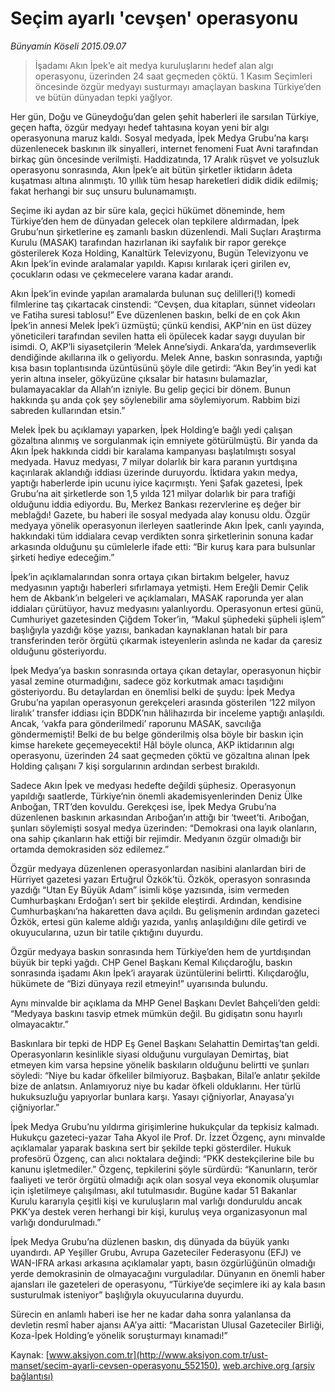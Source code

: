 # Seçim ayarlı 'cevşen' operasyonu

*Bünyamin Köseli 2015.09.07*

<div class="pNewsDetailMainContent" itemprop="articleBody">
 <blockquote>
  <p>
   İşadamı Akın İpek’e ait medya kuruluşlarını hedef alan algı operasyonu, üzerinden 24 saat geçmeden çöktü. 1 Kasım Seçimleri öncesinde özgür medyayı susturmayı amaçlayan baskına Türkiye’den ve bütün dünyadan tepki yağIyor.
  </p>
 </blockquote>
 <p>
  Her gün, Doğu ve Güneydoğu’dan gelen şehit haberleri ile sarsılan Türkiye, geçen hafta, özgür medyayı hedef tahtasına koyan yeni bir algı operasyonuna maruz kaldı. Sosyal medyada, İpek Medya Grubu’na karşı düzenlenecek baskının ilk sinyalleri, internet fenomeni Fuat Avni tarafından birkaç gün öncesinde verilmişti. Haddizatında, 17 Aralık rüşvet ve yolsuzluk operasyonu sonrasında, Akın İpek’e ait bütün şirketler iktidarın âdeta kuşatması altına alınmıştı. 10 yıllık tüm hesap hareketleri didik didik edilmiş; fakat herhangi bir suç unsuru bulunamamıştı.
 </p>
 <p>
  Seçime iki aydan az bir süre kala, geçici hükümet döneminde, hem Türkiye’den hem de dünyadan gelecek olan tepkilere aldırmadan, İpek Grubu’nun şirketlerine eş zamanlı baskın düzenlendi. Mali Suçları Araştırma Kurulu (MASAK) tarafından hazırlanan iki sayfalık bir rapor gerekçe gösterilerek Koza Holding, Kanaltürk Televizyonu, Bugün Televizyonu ve Akın İpek’in evinde aralamalar yapıldı. Kapısı kırılarak içeri girilen ev, çocukların odası ve çekmecelere varana kadar arandı.
 </p>
 <p>
  Akın İpek’in evinde yapılan aramalarda bulunan suç delilleri(!) komedi filmlerine taş çıkartacak cinstendi: “Cevşen, dua kitapları, sünnet videoları ve Fatiha suresi tablosu!” Eve düzenlenen baskın, belki de en çok Akın İpek’in annesi Melek İpek’i üzmüştü; çünkü kendisi, AKP’nin en üst düzey yöneticileri tarafından sevilen hatta eli öpülecek kadar saygı duyulan bir isimdi. O, AKP’li siyasetçilerin ‘Melek Anne’siydi. Ankara’da, yardımseverlik dendiğinde akıllarına ilk o geliyordu. Melek Anne, baskın sonrasında, yaptığı kısa basın toplantısında üzüntüsünü şöyle dile getirdi: “Akın Bey’in yedi kat yerin altına inseler, gökyüzüne çıksalar bir hatasını bulamazlar, bulamayacaklar da Allah’ın izniyle. Bu gelip geçici bir dönem. Bunun hakkında şu anda çok şey söylenebilir ama söylemiyorum. Rabbim bizi sabreden kullarından etsin.”
 </p>
 <p>
  Melek İpek bu açıklamayı yaparken, İpek Holding’e bağlı yedi çalışan gözaltına alınmış ve sorgulanmak için emniyete götürülmüştü. Bir yanda da Akın İpek hakkında ciddi bir karalama kampanyası başlatılmıştı sosyal medyada. Havuz medyası, 7 milyar dolarlık bir kara paranın yurtdışına kaçırılarak aklandığı iddiası üzerinde duruyordu. İktidara yakın medya, yaptığı haberlerde ipin ucunu iyice kaçırmıştı. Yeni Şafak gazetesi, İpek Grubu’na ait şirketlerde son 1,5 yılda 121 milyar dolarlık bir para trafiği olduğunu iddia ediyordu. Bu, Merkez Bankası rezervlerine eş değer bir meblağdı! Gazete, bu haberi ile sosyal medyada alay konusu oldu. Özgür medyaya yönelik operasyonun ilerleyen saatlerinde Akın İpek, canlı yayında, hakkındaki tüm iddialara cevap verdikten sonra şirketlerinin sonuna kadar arkasında olduğunu şu cümlelerle ifade etti: “Bir kuruş kara para bulsunlar şirketi hediye edeceğim.”
 </p>
 <p>
  İpek’in açıklamalarından sonra ortaya çıkan birtakım belgeler, havuz medyasının yaptığı haberleri sıfırlamaya yetmişti. Hem Ereğli Demir Çelik hem de Akbank’ın belgeleri ve açıklamaları, MASAK raporunda yer alan iddiaları çürütüyor, havuz medyasını yalanlıyordu. Operasyonun ertesi günü, Cumhuriyet gazetesinden Çiğdem Toker’in, “Makul şüphedeki şüpheli işlem” başlığıyla yazdığı köşe yazısı, bankadan kaynaklanan hatalı bir para transferinden terör örgütü çıkarmak isteyenlerin aslında ne kadar da çaresiz olduğunu gösteriyordu.
 </p>
 <p>
  İpek Medya’ya baskın sonrasında ortaya çıkan detaylar, operasyonun hiçbir yasal zemine oturmadığını, sadece göz korkutmak amacı taşıdığını gösteriyordu. Bu detaylardan en önemlisi belki de şuydu: İpek Medya Grubu’na yapılan operasyonun gerekçeleri arasında gösterilen ‘122 milyon liralık’ transfer iddiası için BDDK’nın hâlihazırda bir inceleme yaptığı anlaşıldı. Ancak, ‘vakfa para gönderilmedi’ raporunu MASAK, savcılığa göndermemişti! Belki de bu belge gönderilmiş olsa böyle bir baskın için kimse harekete geçemeyecekti! Hâl böyle olunca, AKP iktidarının algı operasyonu, üzerinden 24 saat geçmeden çöktü ve gözaltına alınan İpek Holding çalışanı 7 kişi sorgularının ardından serbest bırakıldı.
 </p>
 <p>
  Sadece Akın İpek ve medyası hedefte değildi şüphesiz. Operasyonun yapıldığı saatlerde, Türkiye’nin önemli akademisyenlerinden Deniz Ülke Arıboğan, TRT’den kovuldu. Gerekçesi ise, İpek Medya Grubu’na düzenlenen baskının arkasından Arıboğan’ın attığı bir ‘tweet’ti. Arıboğan, şunları söylemişti sosyal medya üzerinden: “Demokrasi ona layık olanların, ona sahip çıkanların hak ettiği bir rejimdir. Medyanın özgür olmadığı bir ortamda demokrasiden söz edilemez.”
 </p>
 <p>
  Özgür medyaya düzenlenen operasyonlardan nasibini alanlardan biri de Hürriyet gazetesi yazarı Ertuğrul Özkök’tü. Özkök, operasyon sonrasında yazdığı “Utan Ey Büyük Adam” isimli köşe yazısında, isim vermeden Cumhurbaşkanı Erdoğan’ı sert bir şekilde eleştirdi. Ardından, kendisine Cumhurbaşkanı’na hakaretten dava açıldı. Bu gelişmenin ardından gazeteci Özkök, ertesi gün kaleme aldığı yazıda, yanlış anlaşıldığını dile getirdi ve okuyucularına, uzun bir tatile çıktığını duyurdu.
 </p>
 <p>
  Özgür medyaya baskın sonrasında hem Türkiye’den hem de yurtdışından büyük bir tepki yağdı. CHP Genel Başkanı Kemal Kılıçdaroğlu, baskın sonrasında işadamı Akın İpek’i arayarak üzüntülerini belirtti. Kılıçdaroğlu, hükümete de “Bizi dünyaya rezil etmeyin!” uyarısında bulundu.
 </p>
 <p>
  Aynı minvalde bir açıklama da MHP Genel Başkanı Devlet Bahçeli’den geldi: “Medyaya baskını tasvip etmek mümkün değil. Bu gidişatın sonu hayırlı olmayacaktır.”
 </p>
 <p>
  Baskınlara bir tepki de HDP Eş Genel Başkanı Selahattin Demirtaş’tan geldi. Operasyonların kesinlikle siyasi olduğunu vurgulayan Demirtaş, biat etmeyen kim varsa hepsine yönelik baskıların olduğunu belirtti ve şunları söyledi: “Niye bu kadar öfkeliler bilmiyoruz. Başbakan, Bilal’e anlatır şekilde bize de anlatsın. Anlamıyoruz niye bu kadar öfkeli olduklarını. Her türlü hukuksuzluğu yapıyorlar bunlara karşı. Yasayı çiğniyorlar, Anayasa’yı çiğniyorlar.”
 </p>
 <p>
  İpek Medya Grubu’nu yıldırma girişimlerine hukukçular da tepkisiz kalmadı. Hukukçu gazeteci-yazar Taha Akyol ile Prof. Dr. İzzet Özgenç, aynı minvalde açıklamalar yaparak baskına sert bir şekilde tepki gösterdiler. Hukuk profesörü Özgenç, can alıcı noktalara değindi: “PKK destekçilerine bile bu kanunu işletmediler.” Özgenç, tepkilerini şöyle sürdürdü: “Kanunların, terör faaliyeti ve terör örgütü olmadığı açık olan sosyal veya ekonomik oluşumlar için işletilmeye çalışılması, akıl tutulmasıdır. Bugüne kadar 51 Bakanlar Kurulu kararıyla çeşitli kişi ve kuruluşların mal varlığı donduruldu ancak PKK’ya destek veren herhangi bir kişi, kuruluş veya organizasyonun mal varlığı dondurulmadı.”
 </p>
 <p>
  İpek Medya Grubu’na düzlenen baskın, dış dünyada da büyük yankı uyandırdı. AP Yeşiller Grubu, Avrupa Gazeteciler Federasyonu (EFJ) ve WAN-IFRA arkası arkasına açıklamalar yaptı, basın özgürlüğünün olmadığı yerde demokrasinin de olmayacağını vurguladılar. Dünyanın en önemli haber ajansları ile gazeteleri de operasyonu, “Türkiye’de seçimlere iki ay kala basın susturulmak isteniyor” başlığıyla okuyucularına duyurdu.
 </p>
 <p>
  Sürecin en anlamlı haberi ise her ne kadar daha sonra yalanlansa da devletin resmî haber ajansı AA’ya aitti: “Macaristan Ulusal Gazeteciler Birliği, Koza-İpek Holding’e yönelik soruşturmayı kınamadı!”
 </p>
</div>


Kaynak: [www.aksiyon.com.tr](http://www.aksiyon.com.tr/ust-manset/secim-ayarli-cevsen-operasyonu_552150), [web.archive.org (arşiv bağlantısı)](http://web.archive.org/web/20150925083928/http://www.aksiyon.com.tr/ust-manset/secim-ayarli-cevsen-operasyonu_552150)
